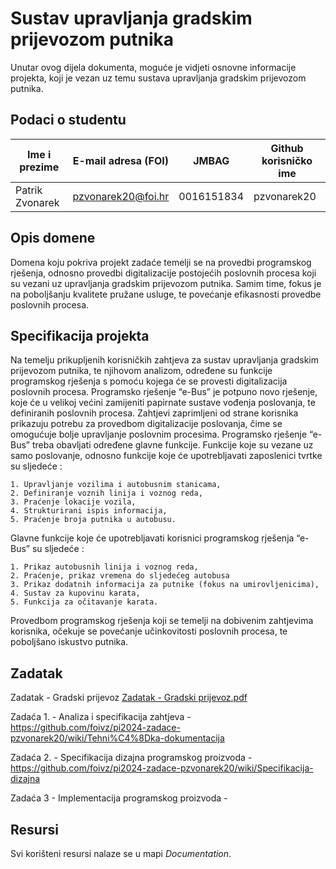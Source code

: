 # Sustav upravljanja gradskim prijevozom putnika
Unutar ovog dijela dokumenta, moguće je vidjeti osnovne informacije projekta, koji je vezan uz temu sustava upravljanja gradskim prijevozom putnika.

## Podaci o studentu

Ime i prezime | E-mail adresa (FOI) | JMBAG | Github korisničko ime
------------  | ------------------- | ----- | ---------------------
Patrik Zvonarek | pzvonarek20@foi.hr | 0016151834 | pzvonarek20


## Opis domene
Domena koju pokriva projekt zadaće temelji se na provedbi programskog rješenja, odnosno provedbi digitalizacije postojećih poslovnih procesa koji su vezani uz upravljanja gradskim prijevozom putnika. Samim time, fokus je na poboljšanju kvalitete pružane usluge, te povećanje efikasnosti provedbe poslovnih procesa.

## Specifikacija projekta
Na temelju prikupljenih korisničkih zahtjeva za sustav upravljanja gradskim prijevozom putnika, te njihovom analizom, određene su funkcije programskog rješenja s pomoću kojega će se provesti digitalizacija poslovnih procesa. Programsko rješenje “e-Bus” je potpuno novo rješenje, koje će u velikoj većini zamijeniti papirnate sustave vođenja poslovanja, te definiranih poslovnih procesa. Zahtjevi zaprimljeni od strane korisnika prikazuju potrebu za provedbom digitalizacije poslovanja, čime se omogućuje bolje upravljanje poslovnim procesima. Programsko rješenje “e-Bus” treba obavljati određene glavne funkcije. Funkcije koje su vezane uz samo poslovanje, odnosno funkcije koje će upotrebljavati zaposlenici tvrtke su sljedeće : 

    1. Upravljanje vozilima i autobusnim stanicama,
    2. Definiranje voznih linija i voznog reda,
    3. Praćenje lokacije vozila,
    4. Strukturirani ispis informacija,
    5. Praćenje broja putnika u autobusu.

Glavne funkcije koje će upotrebljavati korisnici programskog rješenja “e-Bus” su sljedeće : 

    1. Prikaz autobusnih linija i voznog reda,
    2. Praćenje, prikaz vremena do sljedećeg autobusa
    3. Prikaz dodatnih informacija za putnike (fokus na umirovljenicima),
    4. Sustav za kupovinu karata,
    5. Funkcija za očitavanje karata.

Provedbom programskog rješenja koji se temelji na dobivenim zahtjevima korisnika, očekuje se povećanje učinkovitosti poslovnih procesa, te poboljšano iskustvo putnika.

## Zadatak
Zadatak - Gradski prijevoz [Zadatak - Gradski prijevoz.pdf](https://github.com/foivz/pi2024-zadace-pzvonarek20/files/14741984/Zadatak.-.Gradski.prijevoz.pdf)


Zadaća 1. - Analiza i specifikacija zahtjeva - https://github.com/foivz/pi2024-zadace-pzvonarek20/wiki/Tehni%C4%8Dka-dokumentacija

Zadaća 2. - Specifikacija dizajna programskog proizvoda - https://github.com/foivz/pi2024-zadace-pzvonarek20/wiki/Specifikacija-dizajna

Zadaća 3 - Implementacija programskog proizvoda - 

## Resursi

Svi korišteni resursi nalaze se u mapi _Documentation_.
